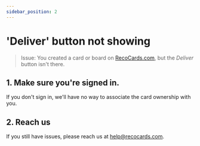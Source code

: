 ```yaml
---
sidebar_position: 2
---
```


# 'Deliver' button not showing

> Issue: You created a card or board on [RecoCards.com](https://recocards.com), but the *Deliver* button isn't there.

## 1. Make sure you're signed in.

If you don't sign in, we'll have no way to associate the card ownership with you.

## 2. Reach us

If you still have issues, please reach us at help@recocards.com.
